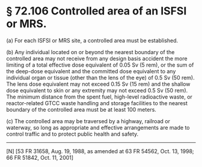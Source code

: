 # § 72.106   Controlled area of an ISFSI or MRS.

(a) For each ISFSI or MRS site, a controlled area must be established. 


(b) Any individual located on or beyond the nearest boundary of the controlled area may not receive from any design basis accident the more limiting of a total effective dose equivalent of 0.05 Sv (5 rem), or the sum of the deep-dose equivalent and the committed dose equivalent to any individual organ or tissue (other than the lens of the eye) of 0.5 Sv (50 rem). The lens dose equivalent may not exceed 0.15 Sv (15 rem) and the shallow dose equivalent to skin or any extremity may not exceed 0.5 Sv (50 rem). The minimum distance from the spent fuel, high-level radioactive waste, or reactor-related GTCC waste handling and storage facilities to the nearest boundary of the controlled area must be at least 100 meters.


(c) The controlled area may be traversed by a highway, railroad or waterway, so long as appropriate and effective arrangements are made to control traffic and to protect public health and safety. 



---

[N] [53 FR 31658, Aug. 19, 1988, as amended at 63 FR 54562, Oct. 13, 1998; 66 FR 51842, Oct. 11, 2001]




